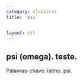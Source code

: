 ```yaml
---
category: classicos
title: 'psi'


layout: nil
---
```


## psi (omega). teste.

Palavras-chave: latino. psi.
